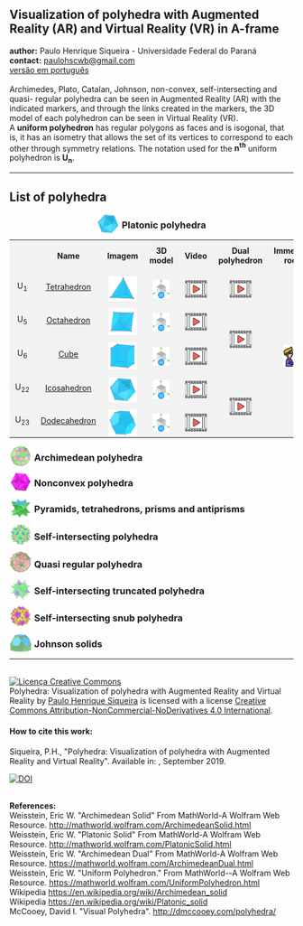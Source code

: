 <link rel="stylesheet" href="scripts/style.css">
<link rel="icon" type="image/x-icon" href="archimedes/vr/salas/imagens/icone.ico">
<h2>Visualization of polyhedra with Augmented Reality (AR) and Virtual Reality (VR) in A-frame</h2>
 <b>author:</b> Paulo Henrique Siqueira - Universidade Federal do Paraná
 <br><b>contact:</b> <a href="#">paulohscwb@gmail.com</a>
 <br><a href="https://paulohscwb.github.io/polyhedra/pt-br/">versão em português</a>
 <br><br> Archimedes, Plato, Catalan, Johnson, non-convex, self-intersecting and quasi- regular polyhedra can be seen in Augmented Reality (AR) with the indicated markers, and through the links created in the markers, the 3D model of each polyhedron can be seen in Virtual Reality (VR).
 <br>A <b>uniform polyhedron</b> has regular polygons as faces and is isogonal, that is, it has an isometry that allows the set of its vertices to correspond to each other through symmetry relations. The notation used for the <b>n<sup>th</sup></b> uniform polyhedron is <b>U<sub>n</sub></b>.
<hr>
<h2>List of polyhedra</h2>
<h3 style="margin-top:3px; text-align:center;"><img src="../platonic/ar/9A.png" style="margin-bottom:-10px" width="40"> Platonic polyhedra</h3>
<style>td, th {margin: 10px; text-align:center; padding: 10px; background-color: #f2f2f2;}</style>
<table align="center">
	<tr>
		<th></th>
		<th>Name</th>
		<th>Imagem</th>
		<th>3D model</th>
		<th>Video</th>
		<th>Dual polyhedron</th>
		<th>Immersive room</th>
	</tr>
	<tr>
		<td>U<sub>1</sub></td>
		<td><a href="../platonic/" target="_blank">Tetrahedron</a></td>
		<td><img src="../platonic/ar/5A.png" style="margin-bottom:-10px" width="50" alt="image"></a></td>
		<td><a href="../platonic/vr/tetrahedron.html" target="_blank" alt="3D model"><img src="../imagens/3d.png" style="margin-bottom:-10px" width="30"></a></td>
		<td><a href="https://youtu.be/2hni77KGMnA" target="_blank" alt="video"><img src="../imagens/video.jpg" style="margin-bottom:-10px" width="40"></td>
		<td><a href="https://youtu.be/EAG7J-BpRgU" target="_blank" alt="dual"><img src="../imagens/video.jpg" style="margin-bottom:-10px" width="40"></a></td>
		<td rowspan="5"><a href="../platonic/sala.htm" target="_blank" alt="immersive room"><img src="../imagens/vr.png" style="margin-bottom:-10px" width="40"></a></td>
	</tr>
	<tr>
		<td>U<sub>5</sub></td>
		<td><a href="../platonic/" target="_blank">Octahedron</a></td>
		<td><img src="../platonic/ar/7A.png" style="margin-bottom:-10px" width="50" alt="image"></a></td>
		<td><a href="../platonic/vr/octahedron.html" target="_blank" alt="3D model"><img src="../imagens/3d.png" style="margin-bottom:-10px" width="30"></a></td>
		<td><a href="https://youtu.be/tUMeAHr-rws" target="_blank"  alt="video"><img src="../imagens/video.jpg" style="margin-bottom:-10px" width="40"></td>
		<td rowspan="2"><a href="https://youtu.be/PNDP5pM7UU8" target="_blank" alt="dual"><img src="../imagens/video.jpg" style="margin-bottom:-10px" width="40"></a></td>
	</tr>
	<tr>
		<td>U<sub>6</sub></td>
		<td><a href="../platonic/" target="_blank">Cube</a></td>
		<td><img src="../platonic/ar/6A.png" style="margin-bottom:-10px" width="50" alt="image"></a></td>
		<td><a href="../platonic/vr/cube.html" target="_blank" alt="3D model"><img src="../imagens/3d.png" style="margin-bottom:-10px" width="30"></a></td>
		<td><a href="https://youtu.be/Lfk3YXUl3Ic" target="_blank"  alt="video"><img src="../imagens/video.jpg" style="margin-bottom:-10px" width="40"></td>
	</tr>
	<tr>
		<td>U<sub>22</sub></td>
		<td><a href="../platonic/" target="_blank">Icosahedron</a></td>
		<td><img src="../platonic/ar/9A.png" style="margin-bottom:-10px" width="50" alt="image"></a></td>
		<td><a href="../platonic/vr/icosahedron.html" target="_blank" alt="3D model"><img src="../imagens/3d.png" style="margin-bottom:-10px" width="30"></a></td>
		<td><a href="https://youtu.be/6GYBVIBmRdE" target="_blank" alt="video"><img src="../imagens/video.jpg" style="margin-bottom:-10px" width="40"></td>
		<td rowspan="2"><a href="https://youtu.be/deedM9fh85U" target="_blank" alt="dual"><img src="../imagens/video.jpg" style="margin-bottom:-10px" width="40"></a></td>
	</tr>
	<tr>
		<td>U<sub>23</sub></td>
		<td><a href="../platonic/" target="_blank">Dodecahedron</a></td>
		<td><img src="../platonic/ar/8A.png" style="margin-bottom:-10px" width="50" alt="image"></a></td>
		<td><a href="../platonic/vr/dodecahedron.html" target="_blank" alt="3D model"><img src="../imagens/3d.png" style="margin-bottom:-10px" width="30"></a></td>
		<td><a href="https://youtu.be/D0MzHlIAsbQ" target="_blank" alt="video"><img src="../imagens/video.jpg" style="margin-bottom:-10px" width="40"></td>
	</tr>
</table>
<h3 style="margin-top:3px"><img src="../archimedes/ar/18A.png" style="margin-bottom:-10px" width="40"> Archimedean polyhedra</h3>
<h3 style="margin-top:3px"><img src="../nonconvex/ar/188A.png" style="margin-bottom:-10px" width="40"> Nonconvex polyhedra</h3>
<h3 style="margin-top:3px"><img src="../polyhedron/ar/103A.png" style="margin-bottom:-10px" width="40"> Pyramids, tetrahedrons, prisms and antiprisms</h3>
<h3 style="margin-top:3px"><img src="../selfintersect/ar/149A.png" style="margin-bottom:-10px" width="40"> Self-intersecting polyhedra</h3>
<h3 style="margin-top:3px"><img src="../quasiregular/ar/121A.png" style="margin-bottom:-10px" width="40"> Quasi regular polyhedra</h3>
<h3 style="margin-top:3px"><img src="../selfintersecttruncated/ar/97A.png" style="margin-bottom:-10px" width="40"> Self-intersecting truncated polyhedra</h3>
<h3 style="margin-top:3px"><img src="../selfintersectsnub/ar/51A.png" style="margin-bottom:-10px" width="40"> Self-intersecting snub polyhedra</h3>
<h3 style="margin-top:3px"><img src="../johnson1/ar/25A.png" style="margin-bottom:-10px" width="40"> Johnson solids</h3>
<hr>

<br><a rel="license" href="http://creativecommons.org/licenses/by-nc-nd/4.0/"><img alt="Licença Creative Commons" style="border-width:0" src="https://i.creativecommons.org/l/by-nc-nd/4.0/88x31.png" loading="lazy"/></a><br /><span xmlns:dct="http://purl.org/dc/terms/" property="dct:title">Polyhedra: Visualization of polyhedra with Augmented Reality and Virtual Reality</span> by <a xmlns:cc="http://creativecommons.org/ns#" href="https://paulohscwb.github.io/polyhedra/" property="cc:attributionName" rel="cc:attributionURL">Paulo Henrique Siqueira</a> is licensed with a license <a rel="license" href="http://creativecommons.org/licenses/by-nc-nd/4.0/">Creative Commons Attribution-NonCommercial-NoDerivatives 4.0 International</a>.

<h4>How to cite this work:</h4> 
<p>Siqueira, P.H., "Polyhedra: Visualization of polyhedra with Augmented Reality and Virtual Reality". Available in: <https://paulohscwb.github.io/polyhedra/>, September 2019.</p>
<a target="_blank" href="https://doi.org/10.5281/zenodo.8271425"><img src="https://zenodo.org/badge/DOI/10.5281/zenodo.8271425.svg" alt="DOI"></a>

<br><b>References:</b>
<br>Weisstein, Eric W. "Archimedean Solid" From MathWorld-A Wolfram Web Resource. <a href="http://mathworld.wolfram.com/ArchimedeanSolid.html" target="_blank">http://mathworld.wolfram.com/ArchimedeanSolid.html</a>
<br>Weisstein, Eric W. "Platonic Solid" From MathWorld-A Wolfram Web Resource. <a href="http://mathworld.wolfram.com/PlatonicSolid.html" target="_blank">http://mathworld.wolfram.com/PlatonicSolid.html</a>
<br>Weisstein, Eric W. "Archimedean Dual" From MathWorld-A Wolfram Web Resource. <a href="https://mathworld.wolfram.com/ArchimedeanDual.html" target="_blank">https://mathworld.wolfram.com/ArchimedeanDual.html</a>
<br>Weisstein, Eric W. "Uniform Polyhedron." From MathWorld--A Wolfram Web Resource. <a href="https://mathworld.wolfram.com/UniformPolyhedron.html" target="_blank">https://mathworld.wolfram.com/UniformPolyhedron.html</a>
<br>Wikipedia <a href="https://en.wikipedia.org/wiki/Archimedean_solid" target="_blank">https://en.wikipedia.org/wiki/Archimedean_solid</a>
<br>Wikipedia <a href="https://en.wikipedia.org/wiki/en.wikipedia.org/wiki/Platonic_solid" target="_blank">https://en.wikipedia.org/wiki/Platonic_solid</a>
<br>McCooey, David I. "Visual Polyhedra". <a href="http://dmccooey.com/polyhedra/" target="_blank">http://dmccooey.com/polyhedra/</a>
